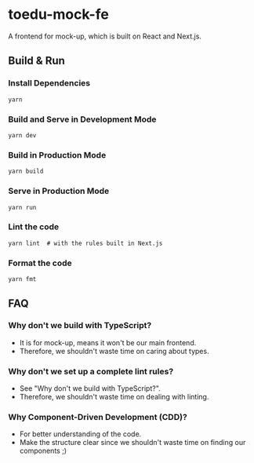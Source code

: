 # toedu-mock-fe

A frontend for mock-up, which is built on React and Next.js.

## Build & Run

### Install Dependencies

    yarn

### Build and Serve in Development Mode

    yarn dev

### Build in Production Mode

    yarn build

### Serve in Production Mode

    yarn run

### Lint the code

    yarn lint  # with the rules built in Next.js

### Format the code

    yarn fmt

## FAQ

### Why don't we build with TypeScript?

- It is for mock-up, means it won't be our main frontend.
- Therefore, we shouldn't waste time on caring about types.

### Why don't we set up a complete lint rules?

- See "Why don't we build with TypeScript?".
- Therefore, we shouldn't waste time on dealing with linting.

### Why Component-Driven Development (CDD)?

- For better understanding of the code.
- Make the structure clear since we shouldn't waste time on finding our components ;)
